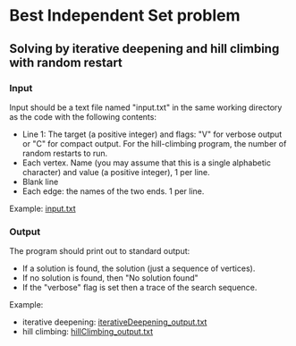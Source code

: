 # Best Independent Set problem
## Solving by iterative deepening and hill climbing with random restart

### Input
Input should be a text file named "input.txt" in the same working directory as the code with the following contents:
- Line 1: The target (a positive integer) and flags: "V" for verbose output or "C" for compact output. For the hill-climbing program, the number of random restarts to run.
- Each vertex. Name (you may assume that this is a single alphabetic character) and value (a positive integer), 1 per line.
- Blank line
- Each edge: the names of the two ends. 1 per line.

Example: [input.txt](./input.txt)

### Output
The program should print out to standard output:
- If a solution is found, the solution (just a sequence of vertices).
- If no solution is found, then "No solution found"
- If the "verbose" flag is set then a trace of the search sequence.

Example: 
  - iterative deepening: [iterativeDeepening_output.txt](iterativeDeepening_output.txt)
  - hill climbing: [hillClimbing_output.txt](./hillClimbing_output.txt)

